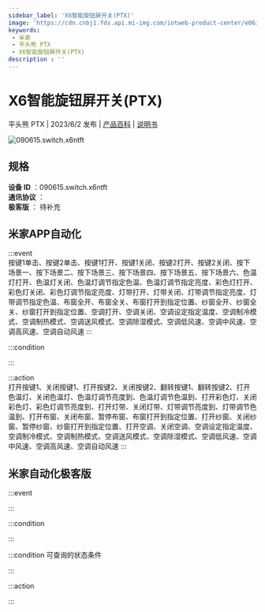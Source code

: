 ```yaml
---
sidebar_label: 'X6智能旋钮屏开关(PTX)'
image: 'https://cdn.cnbj1.fds.api.mi-img.com/iotweb-product-center/e06357fe3d0156bdd30e154b72b09647_1684910209026.png?GalaxyAccessKeyId=AKVGLQWBOVIRQ3XLEW&Expires=9223372036854775807&Signature=+AHHMJxJyWuHLhLHbPehV8dYU6g='
keywords: 
 - 米家
 - 平头熊 PTX
 - X6智能旋钮屏开关(PTX)
description : ''
---
```

# X6智能旋钮屏开关(PTX)

平头熊 PTX | 2023/6/2 发布 | [产品百科](https://home.mi.com/webapp/content/baike/product/index.html?model=090615.switch.x6ntft/) | [说明书](https://home.mi.com/views/introduction.html?model=090615.switch.x6ntft&region=cn)

![090615.switch.x6ntft](https://cdn.cnbj1.fds.api.mi-img.com/iotweb-product-center/e06357fe3d0156bdd30e154b72b09647_1684910209026.png?GalaxyAccessKeyId=AKVGLQWBOVIRQ3XLEW&Expires=9223372036854775807&Signature=+AHHMJxJyWuHLhLHbPehV8dYU6g=)

## 规格  
> 
**设备 ID** ：090615.switch.x6ntft  
**通讯协议** ：  
**极客版**  ： 待补充 


## 米家APP自动化  

:::event  
按键1单击、按键2单击、按键1打开、按键1关闭、按键2打开、按键2关闭、按下场景一、按下场景二、按下场景三、按下场景四、按下场景五、按下场景六、色温灯打开、色温灯关闭、色温灯调节指定色温、色温灯调节指定亮度、彩色灯打开、彩色灯关闭、彩色灯调节指定亮度、灯带打开、灯带关闭、灯带调节指定亮度、灯带调节指定色温、布窗全开、布窗全关、布窗打开到指定位置、纱窗全开、纱窗全关、纱窗打开到指定位置、空调打开、空调关闭、空调设定指定温度、空调制冷模式、空调制热模式、空调送风模式、空调除湿模式、空调低风速、空调中风速、空调高风速、空调自动风速
:::

:::condition  

:::

:::action   
打开按键1、关闭按键1、打开按键2、关闭按键2、翻转按键1、翻转按键2、打开色温灯、关闭色温灯、色温灯调节亮度到、色温灯调节色温到、打开彩色灯、关闭彩色灯、彩色灯调节亮度到、打开灯带、关闭灯带、灯带调节亮度到、灯带调节色温到、打开布窗、关闭布窗、暂停布窗、布窗打开到指定位置、打开纱窗、关闭纱窗、暂停纱窗、纱窗打开到指定位置、打开空调、关闭空调、空调设定指定温度、空调制冷模式、空调制热模式、空调送风模式、空调除湿模式、空调低风速、空调中风速、空调高风速、空调自动风速
:::

## 米家自动化极客版  

:::event  

:::

:::condition  

:::

:::condition 可查询的状态条件  

:::

:::action  

:::

        
